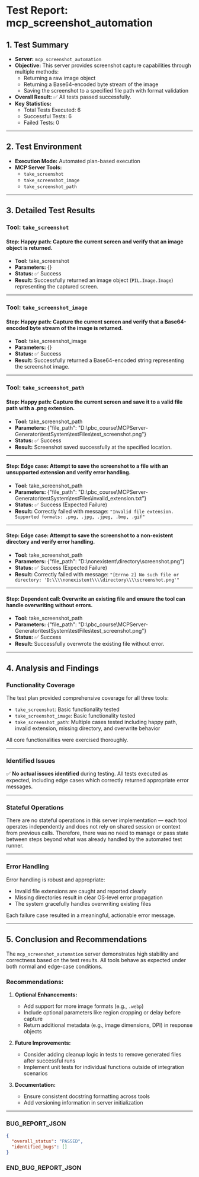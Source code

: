 # Test Report: mcp_screenshot_automation

## 1. Test Summary

- **Server:** `mcp_screenshot_automation`
- **Objective:** This server provides screenshot capture capabilities through multiple methods:
  - Returning a raw image object
  - Returning a Base64-encoded byte stream of the image
  - Saving the screenshot to a specified file path with format validation
- **Overall Result:** ✅ All tests passed successfully.
- **Key Statistics:**
  - Total Tests Executed: 6
  - Successful Tests: 6
  - Failed Tests: 0

---

## 2. Test Environment

- **Execution Mode:** Automated plan-based execution
- **MCP Server Tools:**
  - `take_screenshot`
  - `take_screenshot_image`
  - `take_screenshot_path`

---

## 3. Detailed Test Results

### Tool: `take_screenshot`

#### Step: Happy path: Capture the current screen and verify that an image object is returned.

- **Tool:** take_screenshot
- **Parameters:** {}
- **Status:** ✅ Success
- **Result:** Successfully returned an image object (`PIL.Image.Image`) representing the captured screen.

---

### Tool: `take_screenshot_image`

#### Step: Happy path: Capture the current screen and verify that a Base64-encoded byte stream of the image is returned.

- **Tool:** take_screenshot_image
- **Parameters:** {}
- **Status:** ✅ Success
- **Result:** Successfully returned a Base64-encoded string representing the screenshot image.

---

### Tool: `take_screenshot_path`

#### Step: Happy path: Capture the current screen and save it to a valid file path with a .png extension.

- **Tool:** take_screenshot_path
- **Parameters:** {"file_path": "D:\\pbc_course\\MCPServer-Generator\\testSystem\\testFiles\\test_screenshot.png"}
- **Status:** ✅ Success
- **Result:** Screenshot saved successfully at the specified location.

---

#### Step: Edge case: Attempt to save the screenshot to a file with an unsupported extension and verify error handling.

- **Tool:** take_screenshot_path
- **Parameters:** {"file_path": "D:\\pbc_course\\MCPServer-Generator\\testSystem\\testFiles\\invalid_extension.txt"}
- **Status:** ✅ Success (Expected Failure)
- **Result:** Correctly failed with message: `"Invalid file extension. Supported formats: .png, .jpg, .jpeg, .bmp, .gif"`

---

#### Step: Edge case: Attempt to save the screenshot to a non-existent directory and verify error handling.

- **Tool:** take_screenshot_path
- **Parameters:** {"file_path": "D:\\nonexistent\\directory\\screenshot.png"}
- **Status:** ✅ Success (Expected Failure)
- **Result:** Correctly failed with message: `"[Errno 2] No such file or directory: 'D:\\\\nonexistent\\\\directory\\\\screenshot.png'"`

---

#### Step: Dependent call: Overwrite an existing file and ensure the tool can handle overwriting without errors.

- **Tool:** take_screenshot_path
- **Parameters:** {"file_path": "D:\\pbc_course\\MCPServer-Generator\\testSystem\\testFiles\\test_screenshot.png"}
- **Status:** ✅ Success
- **Result:** Successfully overwrote the existing file without error.

---

## 4. Analysis and Findings

### Functionality Coverage

The test plan provided comprehensive coverage for all three tools:

- `take_screenshot`: Basic functionality tested
- `take_screenshot_image`: Basic functionality tested
- `take_screenshot_path`: Multiple cases tested including happy path, invalid extension, missing directory, and overwrite behavior

All core functionalities were exercised thoroughly.

---

### Identified Issues

✅ **No actual issues identified** during testing. All tests executed as expected, including edge cases which correctly returned appropriate error messages.

---

### Stateful Operations

There are no stateful operations in this server implementation — each tool operates independently and does not rely on shared session or context from previous calls. Therefore, there was no need to manage or pass state between steps beyond what was already handled by the automated test runner.

---

### Error Handling

Error handling is robust and appropriate:

- Invalid file extensions are caught and reported clearly
- Missing directories result in clear OS-level error propagation
- The system gracefully handles overwriting existing files

Each failure case resulted in a meaningful, actionable error message.

---

## 5. Conclusion and Recommendations

The `mcp_screenshot_automation` server demonstrates high stability and correctness based on the test results. All tools behave as expected under both normal and edge-case conditions.

### Recommendations:

1. **Optional Enhancements:**
   - Add support for more image formats (e.g., `.webp`)
   - Include optional parameters like region cropping or delay before capture
   - Return additional metadata (e.g., image dimensions, DPI) in response objects

2. **Future Improvements:**
   - Consider adding cleanup logic in tests to remove generated files after successful runs
   - Implement unit tests for individual functions outside of integration scenarios

3. **Documentation:**
   - Ensure consistent docstring formatting across tools
   - Add versioning information in server initialization

---

### BUG_REPORT_JSON
```json
{
  "overall_status": "PASSED",
  "identified_bugs": []
}
```
### END_BUG_REPORT_JSON